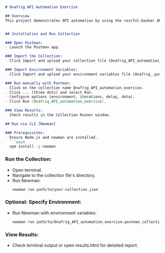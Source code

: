 ```markdown
# Onafrig API Automation Exercise

## Overview
This project demonstrates API automation by using the restful-booker API. The following actions were performed: create, retrieve, and update bookings.


## Installation and Run Collection

### Open Postman:
- Launch the Postman app.

### Import the Collection:
- Click Import and upload your collection file (Onafrig_API_automation_exercise.postman_collection.json).

### Import Environment Variables:
- Click Import and upload your environment variables file (Onafriq_.postman_environment.json).

### Run manually with Postman:
- Click on the collection name Onafrig_API_automation_exercise.
- Click ... (three dots) and select Run.
- Configure options (environment, iterations, delay, data).
- Click Run [Onafriq_API_automation_exercise].

### View Results:
- Check results in the Collection Runner window.

## Run via CLI [Newman]

### Prerequisites:
- Ensure Node.js and newman are installed.
  ```bash
  npm install -g newman
  ```

### Run the Collection:
- Open terminal.
- Navigate to the collection file's directory.
- Run Newman:
  ```bash
  newman run path/to/your-collection.json
  ```

### Optional: Specify Environment:
- Run Newman with environment variables:
  ```bash
  newman run path/to/Onafrig_API_automation_exercise.postman_collection.json -e path/to/Onafriq_.postman_environment.json
  ```

### View Results:
- Check terminal output or open results.html for detailed report.
```
